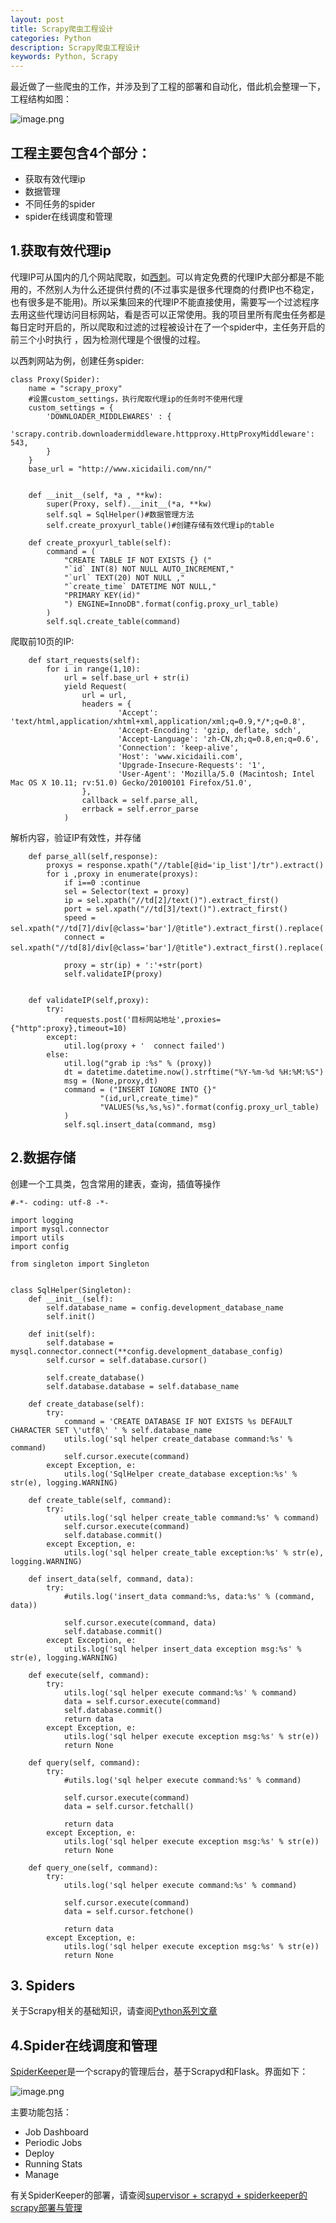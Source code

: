 ```yaml
---
layout: post
title: Scrapy爬虫工程设计
categories: Python
description: Scrapy爬虫工程设计
keywords: Python, Scrapy
---
```


最近做了一些爬虫的工作，并涉及到了工程的部署和自动化，借此机会整理一下，工程结构如图：

![image.png](http://upload-images.jianshu.io/upload_images/1224641-89792a953b0b0132.png?imageMogr2/auto-orient/strip%7CimageView2/2/w/1240)

## 工程主要包含4个部分：

* 获取有效代理ip
* 数据管理
* 不同任务的spider
* spider在线调度和管理


## 1.获取有效代理ip

代理IP可从国内的几个网站爬取，如[西刺](http://www.xicidaili.com/)。可以肯定免费的代理IP大部分都是不能用的，不然别人为什么还提供付费的(不过事实是很多代理商的付费IP也不稳定，也有很多是不能用)。所以采集回来的代理IP不能直接使用，需要写一个过滤程序去用这些代理访问目标网站，看是否可以正常使用。我的项目里所有爬虫任务都是每日定时开启的，所以爬取和过滤的过程被设计在了一个spider中，主任务开启的前三个小时执行 ，因为检测代理是个很慢的过程。

以西刺网站为例，创建任务spider:

```
class Proxy(Spider):
    name = "scrapy_proxy"
    #设置custom_settings，执行爬取代理ip的任务时不使用代理 
    custom_settings = {
        'DOWNLOADER_MIDDLEWARES' : {
            'scrapy.contrib.downloadermiddleware.httpproxy.HttpProxyMiddleware': 543,
        }
    }
    base_url = "http://www.xicidaili.com/nn/"


    def __init__(self, *a , **kw):
        super(Proxy, self).__init__(*a, **kw)
        self.sql = SqlHelper()#数据管理方法
        self.create_proxyurl_table()#创建存储有效代理ip的table

    def create_proxyurl_table(self):
        command = (
            "CREATE TABLE IF NOT EXISTS {} ("
            "`id` INT(8) NOT NULL AUTO_INCREMENT,"
            "`url` TEXT(20) NOT NULL ,"
            "`create_time` DATETIME NOT NULL,"
            "PRIMARY KEY(id)"
            ") ENGINE=InnoDB".format(config.proxy_url_table)
        )
        self.sql.create_table(command)
```

爬取前10页的IP:

```
    def start_requests(self):
        for i in range(1,10):
            url = self.base_url + str(i)
            yield Request(
                url = url,
                headers = {
                        'Accept': 'text/html,application/xhtml+xml,application/xml;q=0.9,*/*;q=0.8',
                        'Accept-Encoding': 'gzip, deflate, sdch',
                        'Accept-Language': 'zh-CN,zh;q=0.8,en;q=0.6',
                        'Connection': 'keep-alive',
                        'Host': 'www.xicidaili.com',
                        'Upgrade-Insecure-Requests': '1',
                        'User-Agent': 'Mozilla/5.0 (Macintosh; Intel Mac OS X 10.11; rv:51.0) Gecko/20100101 Firefox/51.0',
                },
                callback = self.parse_all,
                errback = self.error_parse
            )
```

解析内容，验证IP有效性，并存储

```
    def parse_all(self,response):
        proxys = response.xpath("//table[@id='ip_list']/tr").extract()
        for i ,proxy in enumerate(proxys):
            if i==0 :continue
            sel = Selector(text = proxy)
            ip = sel.xpath("//td[2]/text()").extract_first()
            port = sel.xpath("//td[3]/text()").extract_first()
            speed = sel.xpath("//td[7]/div[@class='bar']/@title").extract_first().replace('秒','')
            connect = sel.xpath("//td[8]/div[@class='bar']/@title").extract_first().replace('秒','')

            proxy = str(ip) + ':'+str(port)
            self.validateIP(proxy)


    def validateIP(self,proxy):
        try:
            requests.post('目标网站地址',proxies={"http":proxy},timeout=10)
        except:
            util.log(proxy + '  connect failed')
        else:
            util.log("grab ip :%s" % (proxy))
            dt = datetime.datetime.now().strftime("%Y-%m-%d %H:%M:%S")
            msg = (None,proxy,dt)
            command = ("INSERT IGNORE INTO {}"
                    "(id,url,create_time)"
                    "VALUES(%s,%s,%s)".format(config.proxy_url_table)
            )
            self.sql.insert_data(command, msg)
```

## 2.数据存储

创建一个工具类，包含常用的建表，查询，插值等操作

```
#-*- coding: utf-8 -*-

import logging
import mysql.connector
import utils
import config

from singleton import Singleton


class SqlHelper(Singleton):
    def __init__(self):
        self.database_name = config.development_database_name
        self.init()

    def init(self):
        self.database = mysql.connector.connect(**config.development_database_config)
        self.cursor = self.database.cursor()

        self.create_database()
        self.database.database = self.database_name

    def create_database(self):
        try:
            command = 'CREATE DATABASE IF NOT EXISTS %s DEFAULT CHARACTER SET \'utf8\' ' % self.database_name
            utils.log('sql helper create_database command:%s' % command)
            self.cursor.execute(command)
        except Exception, e:
            utils.log('SqlHelper create_database exception:%s' % str(e), logging.WARNING)

    def create_table(self, command):
        try:
            utils.log('sql helper create_table command:%s' % command)
            self.cursor.execute(command)
            self.database.commit()
        except Exception, e:
            utils.log('sql helper create_table exception:%s' % str(e), logging.WARNING)

    def insert_data(self, command, data):
        try:
            #utils.log('insert_data command:%s, data:%s' % (command, data))

            self.cursor.execute(command, data)
            self.database.commit()
        except Exception, e:
            utils.log('sql helper insert_data exception msg:%s' % str(e), logging.WARNING)

    def execute(self, command):
        try:
            utils.log('sql helper execute command:%s' % command)
            data = self.cursor.execute(command)
            self.database.commit()
            return data
        except Exception, e:
            utils.log('sql helper execute exception msg:%s' % str(e))
            return None

    def query(self, command):
        try:
            #utils.log('sql helper execute command:%s' % command)

            self.cursor.execute(command)
            data = self.cursor.fetchall()

            return data
        except Exception, e:
            utils.log('sql helper execute exception msg:%s' % str(e))
            return None

    def query_one(self, command):
        try:
            utils.log('sql helper execute command:%s' % command)

            self.cursor.execute(command)
            data = self.cursor.fetchone()

            return data
        except Exception, e:
            utils.log('sql helper execute exception msg:%s' % str(e))
            return None

```

## 3. Spiders

关于Scrapy相关的基础知识，请查阅[Python系列文章](http://geeksai.com/2017/06/16/scrapy-part1/)

## 4.Spider在线调度和管理

[SpiderKeeper](https://github.com/DormyMo/SpiderKeeper)是一个scrapy的管理后台，基于Scrapyd和Flask。界面如下：

![image.png](http://upload-images.jianshu.io/upload_images/1224641-17b216e4e7fdb599.png?imageMogr2/auto-orient/strip%7CimageView2/2/w/1240)

主要功能包括：
* Job Dashboard
* Periodic Jobs
* Deploy
* Running Stats
* Manage

有关SpiderKeeper的部署，请查阅[supervisor + scrapyd + spiderkeeper的scrapy部署与管理](http://geeksai.com/2017/06/16/scrapy-part6/)

